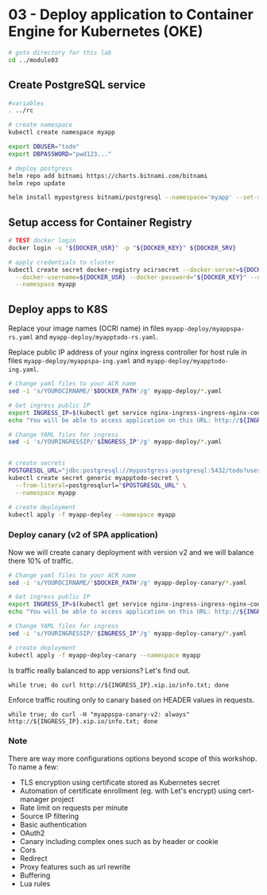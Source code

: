# 03 - Deploy application to Container Engine for Kubernetes (OKE)

```bash
# goto directory for this lab
cd ../module03
```

## Create PostgreSQL service

```bash
#variables
. ../rc

# create namespace
kubectl create namespace myapp

export DBUSER="todo"
export DBPASSWORD="pwd123..."

# deploy postgress
helm repo add bitnami https://charts.bitnami.com/bitnami
helm repo update 

helm install mypostgress bitnami/postgresql --namespace='myapp' --set-string global.postgresql.postgresqlDatabase="todo",global.postgresql.postgresqlUsername="${DBUSER}",global.postgresql.postgresqlPassword="${DBPASSWORD}"

```
## Setup access for Container Registry

```bash
# TEST docker login
docker login -u "${DOCKER_USR}" -p "${DOCKER_KEY}" ${DOCKER_SRV}

# apply credentials to cluster
kubectl create secret docker-registry ocirsecret --docker-server=${DOCKER_SRV} \
  --docker-username=${DOCKER_USR} --docker-password="${DOCKER_KEY}" --docker-email=test@test.it \
  --namespace myapp 
```

## Deploy apps to K8S

Replace your image names (OCRI name) in files `myapp-deploy/myappspa-rs.yaml` and `myapp-deploy/myapptodo-rs.yaml`.

Replace public IP address of your nginx ingress controller for host rule in files `myapp-deploy/myappspa-ing.yaml` and `myapp-deploy/myapptodo-ing.yaml`. 

```bash
# Change yaml files to your ACR name
sed -i 's/YOUROCIRNAME/'$DOCKER_PATH'/g' myapp-deploy/*.yaml

# Get ingress public IP
export INGRESS_IP=$(kubectl get service nginx-ingress-ingress-nginx-controller -n nginx-ingress -o jsonpath='{.status.loadBalancer.ingress[0].ip}')
echo "You will be able to access application on this URL: http://${INGRESS_IP}.xip.io"

# Change YAML files for ingress
sed -i 's/YOURINGRESSIP/'$INGRESS_IP'/g' myapp-deploy/*.yaml
```

```bash

# create secrets
POSTGRESQL_URL="jdbc:postgresql://mypostgress-postgresql:5432/todo?user=${DBUSER}&password=${DBPASSWORD}"
kubectl create secret generic myapptodo-secret \
  --from-literal=postgresqlurl="$POSTGRESQL_URL" \
  --namespace myapp

# create deployment
kubectl apply -f myapp-deploy --namespace myapp
```

### Deploy canary (v2 of SPA application)

Now we will create canary deployment with version v2 and we will balance there 10% of traffic.

```bash
# Change yaml files to your ACR name
sed -i 's/YOUROCIRNAME/'$DOCKER_PATH'/g' myapp-deploy-canary/*.yaml

# Get ingress public IP
export INGRESS_IP=$(kubectl get service nginx-ingress-ingress-nginx-controller -n nginx-ingress -o jsonpath='{.status.loadBalancer.ingress[0].ip}')
echo "You will be able to access application on this URL: http://${INGRESS_IP}.xip.io"

# Change YAML files for ingress
sed -i 's/YOURINGRESSIP/'$INGRESS_IP'/g' myapp-deploy-canary/*.yaml
```

```bash
# create deployment
kubectl apply -f myapp-deploy-canary --namespace myapp
```

Is traffic really balanced to app versions? Let's find out.
```
while true; do curl http://${INGRESS_IP}.xip.io/info.txt; done
```

Enforce traffic routing only to canary based on HEADER values in requests.
```
while true; do curl -H "myappspa-canary-v2: always" http://${INGRESS_IP}.xip.io/info.txt; done
```

### Note

There are way more configurations options beyond scope of this workshop. To name a few:
* TLS encryption using certificate stored as Kubernetes secret
* Automation of certificate enrollment (eg. with Let's encrypt) using cert-manager project
* Rate limit on requests per minute
* Source IP filtering
* Basic authentication
* OAuth2
* Canary including complex ones such as by header or cookie
* Cors
* Redirect
* Proxy features such as url rewrite
* Buffering
* Lua rules
